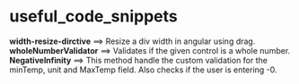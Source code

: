 # useful_code_snippets

**width-resize-dirctive** ==> Resize a div width in angular using drag. <br />
**wholeNumberValidator** ==> Validates if the given control is a whole number. <br />
**NegativeInfinity** ==> This method handle the custom validation for the minTemp, unit and MaxTemp field. Also checks if the user is entering -0. <br />
